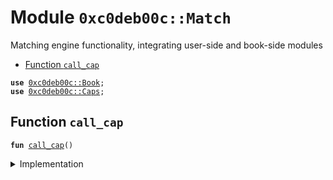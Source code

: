 
<a name="0xc0deb00c_Match"></a>

# Module `0xc0deb00c::Match`

Matching engine functionality, integrating user-side and book-side
modules


-  [Function `call_cap`](#0xc0deb00c_Match_call_cap)


<pre><code><b>use</b> <a href="Book.md#0xc0deb00c_Book">0xc0deb00c::Book</a>;
<b>use</b> <a href="Caps.md#0xc0deb00c_Caps">0xc0deb00c::Caps</a>;
</code></pre>



<a name="0xc0deb00c_Match_call_cap"></a>

## Function `call_cap`



<pre><code><b>fun</b> <a href="Match.md#0xc0deb00c_Match_call_cap">call_cap</a>()
</code></pre>



<details>
<summary>Implementation</summary>


<pre><code><b>fun</b> <a href="Match.md#0xc0deb00c_Match_call_cap">call_cap</a>(){book_f_c();}
</code></pre>



</details>
